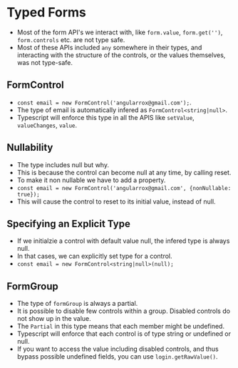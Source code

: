 # Typed Forms

- Most of the form API's we interact with, like `form.value`, `form.get('')`, `form.controls` etc. are not type safe.
- Most of these APIs included `any` somewhere in their types, and interacting with the structure of the controls, or the values themselves, was not type-safe. 


## FormControl

- `const email = new FormControl('angularrox@gmail.com');`.
- The type of email is automatically infered as `FormControl<string|null>`.
- Typescript will enforce this type in all the APIS like `setValue`, `valueChanges`, `value`.

## Nullability

- The type includes null but why.
- This is because the control can become null at any time, by calling reset.
- To make it non nullable we have to add a property.
- `const email = new FormControl('angularrox@gmail.com', {nonNullable: true});`
-  This will cause the control to reset to its initial value, instead of null.


## Specifying an Explicit Type

- If we initialzie a control with default value null, the infered type is always null.
- In that cases, we can explicitly set type for a control.
- `const email = new FormControl<string|null>(null);`

## FormGroup

- The type of `formGroup` is always a partial.
- It is possible to disable few controls within a group. Disabled controls do not show up in the value.
- The `Partial` in this type means that each member might be undefined.
- Typescript will enforce that each control is of type string or undefined or null.
- If you want to access the value including disabled controls, and thus bypass possible undefined fields, you can use `login.getRawValue()`.
